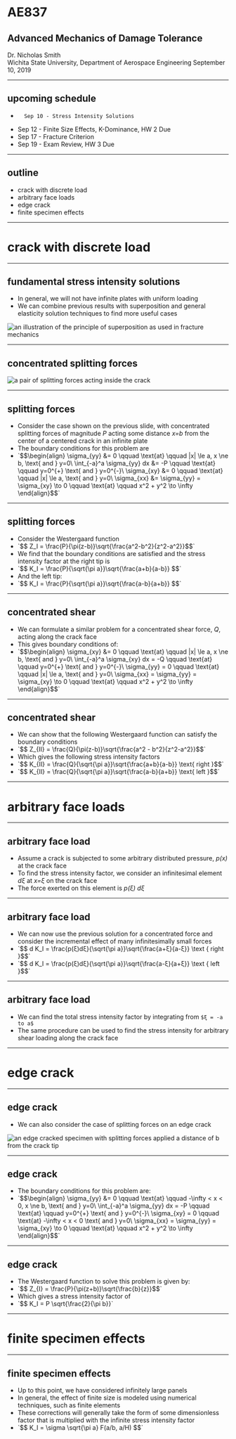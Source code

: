 # AE837
## Advanced Mechanics of Damage Tolerance
Dr. Nicholas Smith<br/>
Wichita State University, Department of Aerospace Engineering
September 10, 2019

----
## upcoming schedule

-		Sep 10 - Stress Intensity Solutions
-   Sep 12 - Finite Size Effects, K-Dominance, HW 2 Due
-   Sep 17 - Fracture Criterion 
-   Sep 19 - Exam Review, HW 3 Due

----
## outline

<!-- vim-markdown-toc GFM -->

* crack with discrete load
* arbitrary face loads
* edge crack
* finite specimen effects

<!-- vim-markdown-toc -->

---
# crack with discrete load

----
## fundamental stress intensity solutions

-   In general, we will not have infinite plates with uniform loading
-   We can combine previous results with superposition and general elasticity solution techniques to find more useful cases

![an illustration of the principle of superposition as used in fracture mechanics](../images/superposition.png)

----
## concentrated splitting forces

![a pair of splitting forces acting inside the crack](..\images\splitting-forces.png)

----
## splitting forces

-   Consider the case shown on the previous slide, with concentrated splitting forces of magnitude *P* acting some distance *x=b* from the center of a centered crack in an infinite plate
-   The boundary conditions for this problem are
-   <!-- .element style="list-style-type:none" --> `$$\begin{align}
	\sigma_{yy} &= 0 \qquad \text{at} \qquad |x| \le a, x \ne b, \text{ and } y=0\\
	\int_{-a}^a \sigma_{yy} dx &= -P \qquad \text{at} \qquad y=0^{+} \text{ and } y=0^{-}\\
	\sigma_{xy} &= 0 \qquad \text{at} \qquad |x| \le a, \text{ and } y=0\\
\sigma_{xx} &= \sigma_{yy} = \sigma_{xy} \to 0 \qquad \text{at} \qquad x^2 + y^2 \to \infty \end{align}$$`

----
## splitting forces

-   Consider the Westergaard function
-   <!-- .element style="list-style-type:none" --> `$$ Z_I = \frac{P}{\pi(z-b)}\sqrt{\frac{a^2-b^2}{z^2-a^2}}$$`
-   We find that the boundary conditions are satisfied and the stress intensity factor at the right tip is
-   <!-- .element style="list-style-type:none" --> `$$ K_I = \frac{P}{\sqrt{\pi a}}\sqrt{\frac{a+b}{a-b}} $$`
-   And the left tip:
-   <!-- .element style="list-style-type:none" --> `$$ K_I = \frac{P}{\sqrt{\pi a}}\sqrt{\frac{a-b}{a+b}} $$`

----
## concentrated shear

-   We can formulate a similar problem for a concentrated shear force, *Q*, acting along the crack face
-   This gives boundary conditions of:
-   <!-- .element style="list-style-type:none" --> `$$\begin{align}
	\sigma_{xy} &= 0 \qquad \text{at} \qquad |x| \le a, x \ne b, \text{ and } y=0\\
	\int_{-a}^a \sigma_{xy} dx = -Q \qquad \text{at} \qquad y=0^{+} \text{ and } y=0^{-}\\
	\sigma_{yy} = 0 \qquad \text{at} \qquad |x| \le a, \text{ and } y=0\\
\sigma_{xx} = \sigma_{yy} = \sigma_{xy} \to 0 \qquad \text{at} \qquad x^2 + y^2 \to \infty \end{align}$$`

----
## concentrated shear

-   We can show that the following Westergaard function can satisfy the boundary conditions
-   <!-- .element style="list-style-type:none" --> `$$ Z_{II} = \frac{Q}{\pi(z-b)}\sqrt{\frac{a^2 - b^2}{z^2-a^2}}$$`
-   Which gives the following stress intensity factors
-   <!-- .element style="list-style-type:none" --> `$$ K_{II} = \frac{Q}{\sqrt{\pi a}}\sqrt{\frac{a+b}{a-b}} \text{ right }$$`
-   <!-- .element style="list-style-type:none" --> `$$ K_{II} = \frac{Q}{\sqrt{\pi a}}\sqrt{\frac{a-b}{a+b}} \text{ left }$$`

---
# arbitrary face loads

----
## arbitrary face load

-   Assume a crack is subjected to some arbitrary distributed pressure, *p(x)* at the crack face
-   To find the stress intensity factor, we consider an infinitesimal element *dξ* at *x=ξ* on the crack face
-   The force exerted on this element is *p(ξ) dξ* 

----
## arbitrary face load

-   We can now use the previous solution for a concentrated force and consider the incremental effect of many infinitesimally small forces
-   <!-- .element style="list-style-type:none" --> `$$ d K_I = \frac{p(ξ)dξ}{\sqrt{\pi a}}\sqrt{\frac{a+ξ}{a-ξ}} \text { right }$$`
-   <!-- .element style="list-style-type:none" --> `$$ d K_I = \frac{p(ξ)dξ}{\sqrt{\pi a}}\sqrt{\frac{a-ξ}{a+ξ}} \text { left }$$`

----
## arbitrary face load

-   We can find the total stress intensity factor by integrating from `$ξ = -a to a$`
-   The same procedure can be used to find the stress intensity for arbitrary shear loading along the crack face

---
# edge crack

----
## edge crack

-   We can also consider the case of splitting forces on an edge crack

![an edge cracked specimen with splitting forces applied a distance of b from the crack tip](..\images\single-edge.png)

----
## edge crack

-   The boundary conditions for this problem are:
-   <!-- .element style="list-style-type:none" --> `$$\begin{align}
	\sigma_{yy} &= 0 \qquad \text{at} \qquad -\infty < x < 0, x \ne b, \text{ and } y=0\\
	\int_{-a}^a \sigma_{yy} dx = -P \qquad \text{at} \qquad y=0^{+} \text{ and } y=0^{-}\\
	\sigma_{xy} = 0 \qquad \text{at} -\infty < x < 0 \text{ and } y=0\\
\sigma_{xx} = \sigma_{yy} = \sigma_{xy} \to 0 \qquad \text{at} \qquad x^2 + y^2 \to \infty \end{align}$$`

----
## edge crack

-   The Westergaard function to solve this problem is given by:
-   <!-- .element style="list-style-type:none" --> `$$ Z_{I} = \frac{P}{\pi(z+b)}\sqrt{\frac{b}{z}}$$`
-   Which gives a stress intensity factor of
-   <!-- .element style="list-style-type:none" --> `$$ K_I = P \sqrt{\frac{2}{\pi b}}`

---
# finite specimen effects

----
## finite specimen effects

-   Up to this point, we have considered infinitely large panels
-   In general, the effect of finite size is modeled using numerical techniques, such as finite elements
-   These corrections will generally take the form of some dimensionless factor that is multiplied with the infinite stress intensity factor
-   <!-- .element style="list-style-type:none" --> `$$ K_I = \sigma \sqrt{\pi a} F(a/b, a/H) $$`

